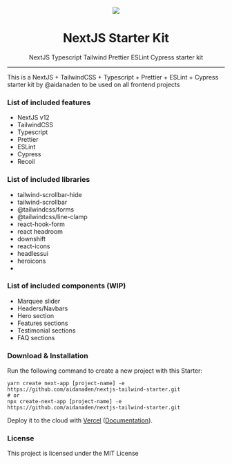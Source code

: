 <p align="center"><img src="logo.png" /></p>

<h1 align="center"> NextJS Starter Kit </h1>

<p align="center"> NextJS Typescript Tailwind Prettier ESLint Cypress starter kit </p>

<hr/>

<p>This is a NextJS + TailwindCSS + Typescript + Prettier + ESLint + Cypress starter kit by @aidanaden to be used on all frontend projects</p>

<h3> List of included features </h3>
<ul>
  <li>NextJS v12</li>
  <li>TailwindCSS</li>
  <li>Typescript</li>
  <li>Prettier</li>
  <li>ESLint</li>
  <li>Cypress</li>
  <li>Recoil</li>
</ul>

<h3> List of included libraries </h3>
<ul>
  <li>tailwind-scrollbar-hide</li>
  <li>tailwind-scrollbar</li>
  <li>@tailwindcss/forms</li>
  <li>@tailwindcss/line-clamp</li>
  <li>react-hook-form</li>
  <li>react headroom</li>
  <li>downshift</li>
  <li>react-icons</li>
  <li>headlessui</li>
  <li>heroicons<li>
</ul>

<h3> List of included components (WIP) </h3>
<ul>
  <li>Marquee slider</li>
  <li>Headers/Navbars</li>
  <li>Hero section</li>
  <li>Features sections</li>
  <li>Testimonial sections</li>
  <li>FAQ sections</li>
</ul>

<!-- <h3> Demo -> Show me what you got </h3> -->

<!-- <a href="#"> Link to your awesome Demo </a> -->

<!-- <a href="#"> Another Link to your awesome Demo </a> -->

<!-- <a href="https://www.designinspiration.info/"> Design Fonts Inspiration </a> -->

<h3> Download & Installation </h3>

Run the following command to create a new project with this Starter:

```
yarn create next-app [project-name] -e https://github.com/aidanaden/nextjs-tailwind-starter.git
# or
npx create-next-app [project-name] -e https://github.com/aidanaden/nextjs-tailwind-starter.git
```

Deploy it to the cloud with [Vercel](https://vercel.com/new?utm_source=github&utm_medium=readme&utm_campaign=next-example) ([Documentation](https://nextjs.org/docs/deployment)).


<h3>License</h3>

This project is licensed under the MIT License
